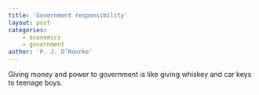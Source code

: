 ```yaml
---
title: 'Government responsibility'
layout: post
categories:
    - economics
    - government
author: 'P. J. O’Rourke'
---
```


Giving money and power to government is like giving whiskey and car keys to teenage boys.